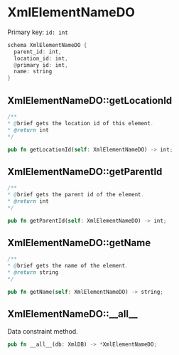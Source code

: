 # XmlElementNameDO

Primary key: `id: int`

```rust
schema XmlElementNameDO {
  parent_id: int,
  location_id: int,
  @primary id: int,
  name: string
}
```
## XmlElementNameDO::getLocationId

```java
/**
* @brief gets the location id of this element.
* @return int
*/
```
```rust
pub fn getLocationId(self: XmlElementNameDO) -> int;
```
## XmlElementNameDO::getParentId

```java
/**
* @brief gets the parent id of the element.
* @return int
*/
```
```rust
pub fn getParentId(self: XmlElementNameDO) -> int;
```
## XmlElementNameDO::getName

```java
/**
* @brief gets the name of the element.
* @return string 
*/
```
```rust
pub fn getName(self: XmlElementNameDO) -> string;
```
## XmlElementNameDO::\_\_all\_\_

Data constraint method.

```rust
pub fn __all__(db: XmlDB) -> *XmlElementNameDO;
```

